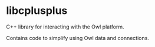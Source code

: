 libcplusplus
============

C++ library for interacting with the Owl platform.

Contains code to simplify using Owl data and connections.
